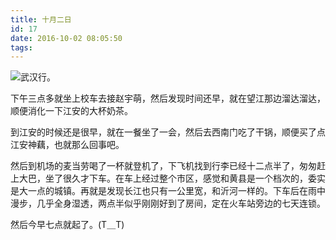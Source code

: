 ```yaml
---
title: 十月二日
id: 17
date: 2016-10-02 08:05:50
tags:
---
```


![](http://eremite-1252628011.cossh.myqcloud.com/wp-content/uploads/2016/12/17527873220161212133002010_640.jpg)武汉行。

下午三点多就坐上校车去接赵宇萌，然后发现时间还早，就在望江那边溜达溜达，顺便消化一下江安的大杯奶茶。

到江安的时候还是很早，就在一餐坐了一会，然后去西南门吃了干锅，顺便买了点江安神藕，也就那么回事吧。

然后到机场的麦当劳喝了一杯就登机了，下飞机找到行李已经十二点半了，匆匆赶上大巴，坐了很久才下车。在车上经过整个市区，感觉和黄县是一个档次的，委实是大一点的城镇。再就是发现长江也只有一公里宽，和沂河一样的。下车后在雨中漫步，几乎全身湿透，两点半似乎刚刚好到了房间，定在火车站旁边的七天连锁。

然后今早七点就起了。(T＿T)

